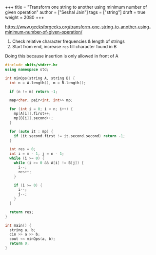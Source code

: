 +++
title = "Transform one string to another using minimum number of given operation"
author = ["Seshal Jain"]
tags = ["string"]
draft = true
weight = 2080
+++

<https://www.geeksforgeeks.org/transform-one-string-to-another-using-minimum-number-of-given-operation/>

1.  Check relative character frequencies &amp; length of strings
2.  Start from end, increase `res` till character found in B

Doing this because insertion is only allowed in front of A

```cpp
#include <bits/stdc++.h>
using namespace std;

int minOps(string A, string B) {
  int n = A.length(), m = B.length();

  if (n != m) return -1;

  map<char, pair<int, int>> mp;

  for (int i = 0; i < n; i++) {
    mp[A[i]].first++;
    mp[B[i]].second++;
  }

  for (auto it : mp) {
    if (it.second.first != it.second.second) return -1;
  }

  int res = 0;
  int i = m - 1, j = n - 1;
  while (i >= 0) {
    while (i >= 0 && A[i] != B[j]) {
      i--;
      res++;
    }

    if (i >= 0) {
      i--;
      j--;
    }
  }

  return res;
}

int main() {
  string a, b;
  cin >> a >> b;
  cout << minOps(a, b);
  return 0;
}
```
